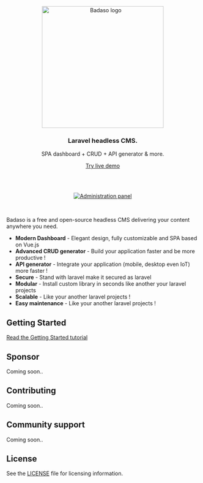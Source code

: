 <p align="center">
  <a href="https://badaso-docs.uatech.co.id/">
    <img src="https://i.ibb.co/M84RfhZ/Badaso-1.png" width="318px" alt="Badaso logo" />
  </a>
</p>
<h3 align="center">Laravel headless CMS.</h3>
<p align="center">SPA dashboard + CRUD + API generator & more.</p>
<p align="center"><a href="https://badaso-demo.uatech.co.id/admin-panel/login">Try live demo</a></p>
<br />

<br>

<p align="center">
  <a href="https://badaso-docs.uatech.co.id/">
    <img src="https://i.ibb.co/f8yLw9F/screencapture-badaso-demo-uatech-co-id-admin-panel-crud-2021-03-17-08-58-57-1.png" alt="Administration panel" />
  </a>
</p>

<br>

Badaso is a free and open-source headless CMS delivering your content anywhere you need.

- **Modern Dashboard** - Elegant design, fully customizable and SPA based on Vue.js
- **Advanced CRUD generator** - Build your application faster and be more productive !
- **API generator** - Integrate your application (mobile, desktop even IoT) more faster !
- **Secure** - Stand with laravel make it secured as laravel
- **Modular** - Install custom library in seconds like another your laravel projects
- **Scalable** - Like your another laravel projects !
- **Easy maintenance** - Like your another laravel projects !

## Getting Started

<a href="https://badaso-docs.uatech.co.id/docs/en/getting-started/introduction/" target="_blank">Read the Getting Started tutorial</a>

## Sponsor

Coming soon..


## Contributing

Coming soon..

## Community support

Coming soon..

## License

See the [LICENSE](./LICENSE) file for licensing information.